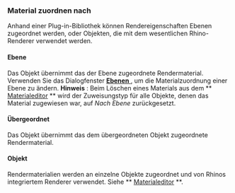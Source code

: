 ### Material zuordnen nach
Anhand einer Plug-in-Bibliothek können Rendereigenschaften Ebenen zugeordnet werden, oder Objekten, die mit dem wesentlichen Rhino-Renderer verwendet werden.

#### Ebene
Das Objekt übernimmt das der Ebene zugeordnete Rendermaterial. Verwenden Sie das Dialogfenster [ **Ebenen** ](layer.html), um die Materialzuordnung einer Ebene zu ändern.
 **Hinweis** : Beim Löschen eines Materials aus dem ** [Materialeditor](materialeditor.html) ** wird der Zuweisungstyp für alle Objekte, denen das Material zugewiesen war, auf *Nach Ebene* zurückgesetzt.

#### Übergeordnet
Das Objekt übernimmt das dem übergeordneten Objekt zugeordnete Rendermaterial.

#### Objekt
Rendermaterialien werden an einzelne Objekte zugeordnet und von Rhinos integriertem Renderer verwendet.
Siehe ** [Materialeditor](materialeditor.html) **.
